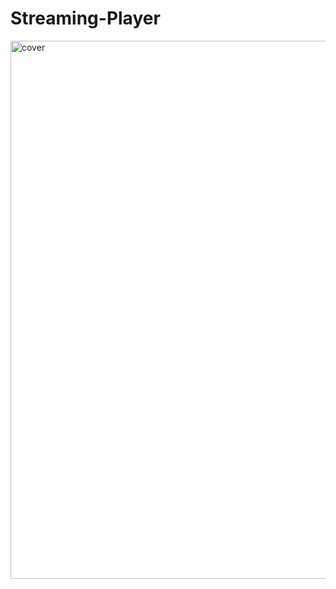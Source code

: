 # Streaming-Player
<img width="861" alt="cover" src="https://github.com/Blackadder331/Streaming-Player/assets/10698943/15fa4690-819d-4cbb-9584-3957b859eafc">
